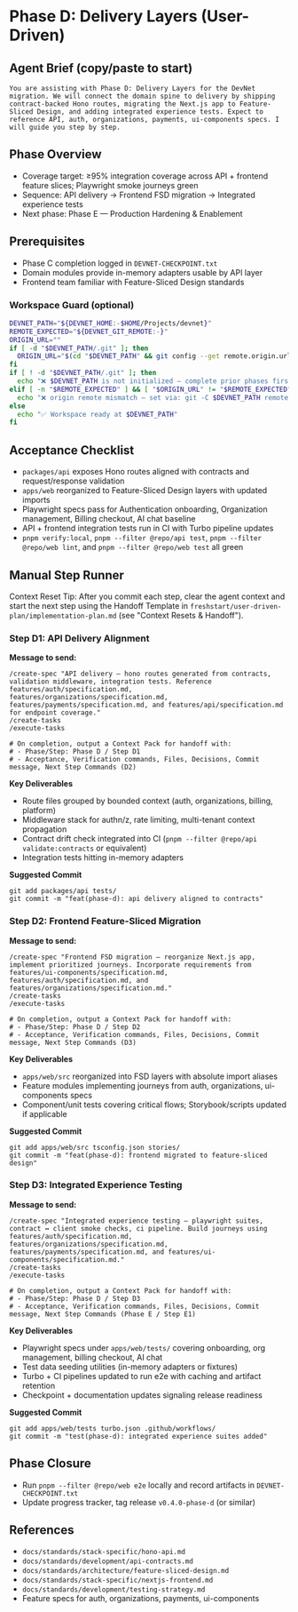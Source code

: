 # Phase D: Delivery Layers (User-Driven)

## Agent Brief (copy/paste to start)
```
You are assisting with Phase D: Delivery Layers for the DevNet migration. We will connect the domain spine to delivery by shipping contract-backed Hono routes, migrating the Next.js app to Feature-Sliced Design, and adding integrated experience tests. Expect to reference API, auth, organizations, payments, ui-components specs. I will guide you step by step.
```

## Phase Overview
- Coverage target: ≥95% integration coverage across API + frontend feature slices; Playwright smoke journeys green
- Sequence: API delivery → Frontend FSD migration → Integrated experience tests
- Next phase: Phase E — Production Hardening & Enablement

## Prerequisites
- Phase C completion logged in `DEVNET-CHECKPOINT.txt`
- Domain modules provide in-memory adapters usable by API layer
- Frontend team familiar with Feature-Sliced Design standards

### Workspace Guard (optional)
```bash
DEVNET_PATH="${DEVNET_HOME:-$HOME/Projects/devnet}"
REMOTE_EXPECTED="${DEVNET_GIT_REMOTE:-}"
ORIGIN_URL=""
if [ -d "$DEVNET_PATH/.git" ]; then
  ORIGIN_URL="$(cd "$DEVNET_PATH" && git config --get remote.origin.url 2>/dev/null)"
fi
if [ ! -d "$DEVNET_PATH/.git" ]; then
  echo "❌ $DEVNET_PATH is not initialized — complete prior phases first"
elif [ -n "$REMOTE_EXPECTED" ] && [ "$ORIGIN_URL" != "$REMOTE_EXPECTED" ]; then
  echo "❌ origin remote mismatch — set via: git -C $DEVNET_PATH remote set-url origin $REMOTE_EXPECTED"
else
  echo "✅ Workspace ready at $DEVNET_PATH"
fi
```

## Acceptance Checklist
- `packages/api` exposes Hono routes aligned with contracts and request/response validation
- `apps/web` reorganized to Feature-Sliced Design layers with updated imports
- Playwright specs pass for Authentication onboarding, Organization management, Billing checkout, AI chat baseline
- API + frontend integration tests run in CI with Turbo pipeline updates
- `pnpm verify:local`, `pnpm --filter @repo/api test`, `pnpm --filter @repo/web lint`, and `pnpm --filter @repo/web test` all green

## Manual Step Runner
Context Reset Tip: After you commit each step, clear the agent context and start the next step using the Handoff Template in `freshstart/user-driven-plan/implementation-plan.md` (see "Context Resets & Handoff").

### Step D1: API Delivery Alignment
**Message to send:**
```
/create-spec "API delivery — hono routes generated from contracts, validation middleware, integration tests. Reference features/auth/specification.md, features/organizations/specification.md, features/payments/specification.md, and features/api/specification.md for endpoint coverage."
/create-tasks
/execute-tasks

# On completion, output a Context Pack for handoff with:
# - Phase/Step: Phase D / Step D1
# - Acceptance, Verification commands, Files, Decisions, Commit message, Next Step Commands (D2)
```

**Key Deliverables**
- Route files grouped by bounded context (auth, organizations, billing, platform)
- Middleware stack for authn/z, rate limiting, multi-tenant context propagation
- Contract drift check integrated into CI (`pnpm --filter @repo/api validate:contracts` or equivalent)
- Integration tests hitting in-memory adapters

**Suggested Commit**
```
git add packages/api tests/
git commit -m "feat(phase-d): api delivery aligned to contracts"
```

### Step D2: Frontend Feature-Sliced Migration
**Message to send:**
```
/create-spec "Frontend FSD migration — reorganize Next.js app, implement prioritized journeys. Incorporate requirements from features/ui-components/specification.md, features/auth/specification.md, and features/organizations/specification.md."
/create-tasks
/execute-tasks

# On completion, output a Context Pack for handoff with:
# - Phase/Step: Phase D / Step D2
# - Acceptance, Verification commands, Files, Decisions, Commit message, Next Step Commands (D3)
```

**Key Deliverables**
- `apps/web/src` reorganized into FSD layers with absolute import aliases
- Feature modules implementing journeys from auth, organizations, ui-components specs
- Component/unit tests covering critical flows; Storybook/scripts updated if applicable

**Suggested Commit**
```
git add apps/web/src tsconfig.json stories/
git commit -m "feat(phase-d): frontend migrated to feature-sliced design"
```

### Step D3: Integrated Experience Testing
**Message to send:**
```
/create-spec "Integrated experience testing — playwright suites, contract ↔ client smoke checks, ci pipeline. Build journeys using features/auth/specification.md, features/organizations/specification.md, features/payments/specification.md, and features/ui-components/specification.md."
/create-tasks
/execute-tasks

# On completion, output a Context Pack for handoff with:
# - Phase/Step: Phase D / Step D3
# - Acceptance, Verification commands, Files, Decisions, Commit message, Next Step Commands (Phase E / Step E1)
```

**Key Deliverables**
- Playwright specs under `apps/web/tests/` covering onboarding, org management, billing checkout, AI chat
- Test data seeding utilities (in-memory adapters or fixtures)
- Turbo + CI pipelines updated to run e2e with caching and artifact retention
- Checkpoint + documentation updates signaling release readiness

**Suggested Commit**
```
git add apps/web/tests turbo.json .github/workflows/
git commit -m "test(phase-d): integrated experience suites added"
```

## Phase Closure
- Run `pnpm --filter @repo/web e2e` locally and record artifacts in `DEVNET-CHECKPOINT.txt`
- Update progress tracker, tag release `v0.4.0-phase-d` (or similar)

## References
- `docs/standards/stack-specific/hono-api.md`
- `docs/standards/development/api-contracts.md`
- `docs/standards/architecture/feature-sliced-design.md`
- `docs/standards/stack-specific/nextjs-frontend.md`
- `docs/standards/development/testing-strategy.md`
- Feature specs for auth, organizations, payments, ui-components
